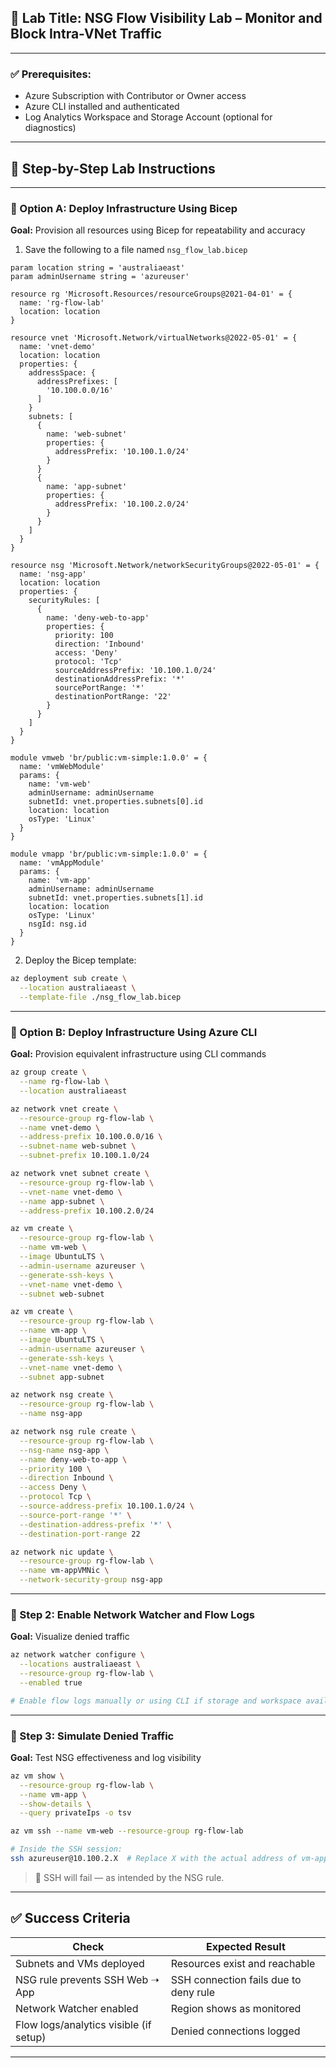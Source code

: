 ## 🧪 Lab Title: NSG Flow Visibility Lab – Monitor and Block Intra-VNet Traffic

---

### ✅ Prerequisites:

- Azure Subscription with Contributor or Owner access
- Azure CLI installed and authenticated
- Log Analytics Workspace and Storage Account (optional for diagnostics)

---

## 📘 Step-by-Step Lab Instructions

---

### 🔹 Option A: Deploy Infrastructure Using Bicep

**Goal:** Provision all resources using Bicep for repeatability and accuracy

1. Save the following to a file named `nsg_flow_lab.bicep`

```bicep
param location string = 'australiaeast'
param adminUsername string = 'azureuser'

resource rg 'Microsoft.Resources/resourceGroups@2021-04-01' = {
  name: 'rg-flow-lab'
  location: location
}

resource vnet 'Microsoft.Network/virtualNetworks@2022-05-01' = {
  name: 'vnet-demo'
  location: location
  properties: {
    addressSpace: {
      addressPrefixes: [
        '10.100.0.0/16'
      ]
    }
    subnets: [
      {
        name: 'web-subnet'
        properties: {
          addressPrefix: '10.100.1.0/24'
        }
      }
      {
        name: 'app-subnet'
        properties: {
          addressPrefix: '10.100.2.0/24'
        }
      }
    ]
  }
}

resource nsg 'Microsoft.Network/networkSecurityGroups@2022-05-01' = {
  name: 'nsg-app'
  location: location
  properties: {
    securityRules: [
      {
        name: 'deny-web-to-app'
        properties: {
          priority: 100
          direction: 'Inbound'
          access: 'Deny'
          protocol: 'Tcp'
          sourceAddressPrefix: '10.100.1.0/24'
          destinationAddressPrefix: '*'
          sourcePortRange: '*'
          destinationPortRange: '22'
        }
      }
    ]
  }
}

module vmweb 'br/public:vm-simple:1.0.0' = {
  name: 'vmWebModule'
  params: {
    name: 'vm-web'
    adminUsername: adminUsername
    subnetId: vnet.properties.subnets[0].id
    location: location
    osType: 'Linux'
  }
}

module vmapp 'br/public:vm-simple:1.0.0' = {
  name: 'vmAppModule'
  params: {
    name: 'vm-app'
    adminUsername: adminUsername
    subnetId: vnet.properties.subnets[1].id
    location: location
    osType: 'Linux'
    nsgId: nsg.id
  }
}
```

2. Deploy the Bicep template:

```bash
az deployment sub create \
  --location australiaeast \
  --template-file ./nsg_flow_lab.bicep
```

---

### 🔹 Option B: Deploy Infrastructure Using Azure CLI

**Goal:** Provision equivalent infrastructure using CLI commands

```bash
az group create \
  --name rg-flow-lab \
  --location australiaeast

az network vnet create \
  --resource-group rg-flow-lab \
  --name vnet-demo \
  --address-prefix 10.100.0.0/16 \
  --subnet-name web-subnet \
  --subnet-prefix 10.100.1.0/24

az network vnet subnet create \
  --resource-group rg-flow-lab \
  --vnet-name vnet-demo \
  --name app-subnet \
  --address-prefix 10.100.2.0/24

az vm create \
  --resource-group rg-flow-lab \
  --name vm-web \
  --image UbuntuLTS \
  --admin-username azureuser \
  --generate-ssh-keys \
  --vnet-name vnet-demo \
  --subnet web-subnet

az vm create \
  --resource-group rg-flow-lab \
  --name vm-app \
  --image UbuntuLTS \
  --admin-username azureuser \
  --generate-ssh-keys \
  --vnet-name vnet-demo \
  --subnet app-subnet

az network nsg create \
  --resource-group rg-flow-lab \
  --name nsg-app

az network nsg rule create \
  --resource-group rg-flow-lab \
  --nsg-name nsg-app \
  --name deny-web-to-app \
  --priority 100 \
  --direction Inbound \
  --access Deny \
  --protocol Tcp \
  --source-address-prefix 10.100.1.0/24 \
  --source-port-range '*' \
  --destination-address-prefix '*' \
  --destination-port-range 22

az network nic update \
  --resource-group rg-flow-lab \
  --name vm-appVMNic \
  --network-security-group nsg-app
```

---

### 🔹 Step 2: Enable Network Watcher and Flow Logs

**Goal:** Visualize denied traffic

```bash
az network watcher configure \
  --locations australiaeast \
  --resource-group rg-flow-lab \
  --enabled true

# Enable flow logs manually or using CLI if storage and workspace available
```

---

### 🔹 Step 3: Simulate Denied Traffic

**Goal:** Test NSG effectiveness and log visibility

```bash
az vm show \
  --resource-group rg-flow-lab \
  --name vm-app \
  --show-details \
  --query privateIps -o tsv

az vm ssh --name vm-web --resource-group rg-flow-lab

# Inside the SSH session:
ssh azureuser@10.100.2.X  # Replace X with the actual address of vm-app
```

> 🛑 SSH will fail — as intended by the NSG rule.

---

## ✅ Success Criteria

| **Check**                              | **Expected Result**                   |
| -------------------------------------- | ------------------------------------- |
| Subnets and VMs deployed               | Resources exist and reachable         |
| NSG rule prevents SSH Web ➝ App        | SSH connection fails due to deny rule |
| Network Watcher enabled                | Region shows as monitored             |
| Flow logs/analytics visible (if setup) | Denied connections logged             |

---

